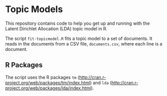 # Topic Models

This repository contains code to help you get up and running with the Latent Dirichlet Allocation (LDA) topic model in R.

The script `fit-topicmodel.R` fits a topic model to a set of documents. It reads in the documents from a CSV file, `documents.csv`, where each line is a document.

## R Packages

The script uses the R packages `tm` (http://cran.r-project.org/web/packages/tm/index.html) and `lda` (http://cran.r-project.org/web/packages/lda/index.html).

